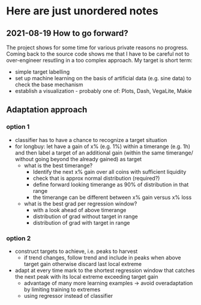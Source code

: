 # Here are just unordered notes

## 2021-08-19 How to go forward?

The project shows for some time for various private reasons no progress. Coming back to the source code shows me that I have to be careful not to over-engineer resutling in a too complex approach.
My target is short term:

- simple target labelling
- set up machine learning on the basis of artificial data (e.g. sine data) to check the base mechanism
- establish a visualization - probably one of: Plots, Dash, VegaLite, Makie

## Adaptation approach

### option 1

- classifier has to have a chance to recognize a target situation
- for longbuy: let have a gain of x% (e.g. 1%) within a timerange (e.g. 1h) and then label a target of an additional gain (within the same timerange/ without going beyond the already gained) as target
  - what is the best timerange?
    - Identify the next x% gain over all coins with sufficient liquidity
    - check that is approx normal distribution (required?)
    - define forward looking timerange as 90% of distribution in that range
    - the timerange can be different between x% gain versus x% loss
  - what is the best grad per regression window?
    - with a look ahead of above timerange
    - distribution of grad without target in range
    - distribution of grad with target in range

### option 2

- construct targets to achieve, i.e. peaks to harvest
  - if trend changes, follow trend and include in peaks when above target gain otherwise discard last local extreme
- adapt at every time mark to the shortest regression window that catches the next peak with its local extreme exceeding target gain
  - advantage of many more learning examples -> avoid overadaptation by limiting training to extremes
  - using regressor instead of classifier
